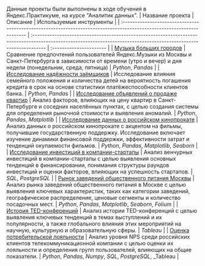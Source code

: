 Данные проекты были выполнены в ходе обучения в Яндекс.Практикуме, на курсе "Аналитик данных".
| Название проекта                                                                                                       | Описание                                                                                                                                                           | Используемые инструменты |
| :--------------------------------------------------------------------------------------------------------------------- | :----------------------------------------------------------------------------------------------------------------------------------------------------------------- | :---------------------- |
| [Музыка больших городов](https://github.com/serobabov/practicum.yandex/tree/ee8cec613547f78156267ad6e0e6a299f6013320/music_of_big_cities) | Сравнение предпочтений пользователей Яндекс.Музыки из Москвы и Санкт-Петербурга в зависимости от времени (утро и вечер) и дня недели (понедельник, среда, пятница) | _Python_, _Pandas_                |
| [Исследование надёжности заёмщиков](https://github.com/serobabov/practicum.yandex/tree/68aacd054753dabd4c572dd725c2eb2f477f770b/data_preprocessing) | Исследование влияния семейного положения и количества детей на вероятность погашения кредита в срок на основе статистики платёжеспособности клиентов банка. | _Python_, _Pandas_                 |
| [Исследование объявлений о продаже квартир](https://github.com/serobabov/practicum.yandex/tree/04c025ceb51ac66881a67ffd9be3dbc2e0c77417/data-research_analysis) | Анализ факторов, влияющих на цену квартир в Санкт-Петербурге и соседних населённых пунктах, с целью создания системы для определения рыночной стоимости и выявления аномалий. | _Python_, _Pandas_, _Matplotlib_               |
| [Исследование данных о российском кинопрокате](https://github.com/serobabov/practicum.yandex/tree/61e72c1d108512826abc004ae7b8c79652dba598/prefabricated_project) | Анализ данных о российском кинопрокате с акцентом на фильмы, получившие государственную поддержку. Исследование включает изучение динамики финансовой поддержки, эффективности затрат и тенденций окупаемости фильмов. | _Python_, _Pandas_, _Matplotlib_, _Seaborn_                |
| [Исследование инвестиций в компании-стартапы](https://github.com/serobabov/practicum.yandex/tree/4fd37676c406d7e82f45399fb8939768b854baea/basic_sql) | Анализ венчурных инвестиций в компании-стартапы с целью выявления основных тенденций в финансировании, понимания структуры раундов инвестиций и оценки факторов, влияющих на успешность стартапов. | _SQL_, _PostgreSQL_                |
| [Рынок заведений общественного питания Москвы](https://github.com/serobabov/practicum.yandex/tree/c601aec6d8588cf5742ec2543139f87633bb3f22/public_catering_moscow) | Анализ рынка заведений общественного питания в Москве с целью выявления ключевых характеристик, таких как категории заведений, географическое распределение, ценовые сегменты и количество посадочных мест.  | _Python_, _Pandas_, _Matplotlib_, _Seaborn_, _Folium_                |
| [История TED-конференций](https://github.com/serobabov/practicum.yandex/tree/b29529a55b5b40a5c4df706f72eefe835ec40927/history_TED_conf) | Анализ истории TED-конференций с целью выявления ключевых тенденций в темах выступлений и их популярности, а также глобального влияния этих мероприятий на научную, культурную и образовательную сферы.  | _Tableau_                |
| [Оценка потребительской лояльности](https://github.com/serobabov/practicum.yandex/tree/24f9221c3761148de1ce69ce2137848755ef6127/loyalty_assessment) | Анализ уровня NPS среди российских клиентов телекоммуникационной компании с целью оценки их лояльности и определения групп пользователей, влияющих на общие показатели.  | _Python_, _Pandas_, _Numpy_, _SQL_, _PostgreSQL_, _Tableau               |
